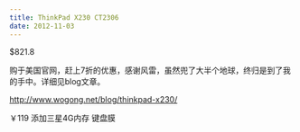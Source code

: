```yaml
---
title: ThinkPad X230 CT2306
date: 2012-11-03
---
```

$821.8

购于美国官网，赶上7折的优惠，感谢风雷，虽然兜了大半个地球，终归是到了我的手中。详细见blog文章。

<http://www.wogong.net/blog/thinkpad-x230/>

￥119 添加三星4G内存
键盘膜